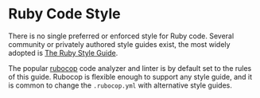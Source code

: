 # Ruby Code Style

There is no single preferred or enforced style for Ruby code. Several community or privately authored style guides exist, the most widely adopted is [The Ruby Style Guide](https://rubystyle.guide/).

The popular [rubocop](http://rubocop.readthedocs.io/en/latest/) code analyzer and linter is by default set to the rules of this guide. Rubocop is flexible enough to support any style guide, and it is common to change the `.rubocop.yml` with alternative style guides.
